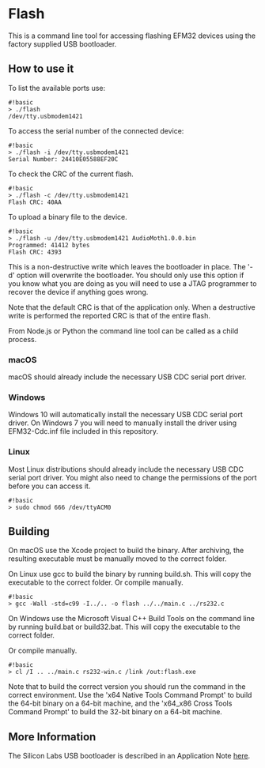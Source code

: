 # Flash #

This is a command line tool for accessing flashing EFM32 devices using the factory supplied USB bootloader. 

## How to use it ##

To list the available ports use:

```
#!basic
> ./flash 
/dev/tty.usbmodem1421
```

To access the serial number of the connected device:

```
#!basic
> ./flash -i /dev/tty.usbmodem1421
Serial Number: 24410E05588EF20C
```

To check the CRC of the current flash. 

```
#!basic
> ./flash -c /dev/tty.usbmodem1421
Flash CRC: 40AA
```

To upload a binary file to the device. 

```
#!basic
> ./flash -u /dev/tty.usbmodem1421 AudioMoth1.0.0.bin
Programmed: 41412 bytes
Flash CRC: 4393
```

This is a non-destructive write which leaves the bootloader in place. The '-d' option will overwrite the bootloader. You should only use this option if you know what you are doing as you will need to use a JTAG programmer to recover the device if anything goes wrong. 

Note that the default CRC is that of the application only. When a destructive write is performed the reported CRC is that of the entire flash.

From Node.js or Python the command line tool can be called as a child process.

### macOS ###

macOS should already include the necessary USB CDC serial port driver.

### Windows ###

Windows 10 will automatically install the necessary USB CDC serial port driver. On Windows 7 you will need to manually install the driver using EFM32-Cdc.inf file included in this repository. 

### Linux ###

Most Linux distributions should already include the necessary USB CDC serial port driver. You might also need to change the permissions of the port before you can access it.

```
#!basic
> sudo chmod 666 /dev/ttyACM0
```

## Building ##

On macOS use the Xcode project to build the binary. After archiving, the resulting executable must be manually moved to the correct folder.

On Linux use gcc to build the binary by running build.sh. This will copy the executable to the correct folder. Or compile manually. 

```
#!basic
> gcc -Wall -std=c99 -I../.. -o flash ../../main.c ../rs232.c
```

On Windows use the Microsoft Visual C++ Build Tools on the command line by running build.bat or build32.bat. This will copy the executable to the correct folder. 

Or compile manually. 

```
#!basic
> cl /I .. ../main.c rs232-win.c /link /out:flash.exe
```

Note that to build the correct version you should run the command in the correct environment. Use the 'x64 Native Tools Command Prompt' to build the 64-bit binary on a 64-bit machine, and the 'x64_x86 Cross Tools Command Prompt' to build the 32-bit binary on a 64-bit machine.

## More Information ##

The Silicon Labs USB bootloader is described in an Application Note [here](https://www.silabs.com/documents/public/application-notes/an0042-efm32-usb-uart-bootloader.pdf).